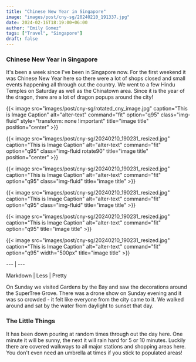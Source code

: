 ```yaml
---
title: "Chinese New Year in Singapore"
image: "images/post/cny-sg/20240210_191337.jpg"
date: 2024-02-16T18:19:00+06:00
author: "Emily Gomez"
tags: ["Travel", "Singapore"]
draft: false
---
```


### Chinese New Year in Singapore
It's been a week since I've been in Singapore now. For the first weekend it was Chinese New Year here so there were a lot of shops closed and small events happening all through out the country. We went to a few Hindu Temples on Saturday as well as the Chinatown area. Since it is the year of the dragon, there are a lot of dragon popups around the city!


{{< image src="images/post/cny-sg/rotated_cny_image.jpg" caption="This is Image Caption" alt="alter-text" command="fit" option="q95" class="img-fluid" style="transform: none !important" title="image title" position="center" >}}


{{< image src="images/post/cny-sg/20240210_190231_resized.jpg" caption="This is Image Caption" alt="alter-text" command="fit" option="q95" class="img-fluid rotate90" title="image title" position="center" >}}

{{< image src="images/post/cny-sg/20240210_190231_resized.jpg" caption="This is Image Caption" alt="alter-text" command="fit" option="q95" class="img-fluid" title="image title" >}}


{{< image src="images/post/cny-sg/20240210_190231_resized.jpg" caption="This is Image Caption" alt="alter-text" command="fit" option="q95" class="img-fluid" title="image title" >}}



{{< image src="images/post/cny-sg/20240210_190231_resized.jpg" caption="This is Image Caption" alt="alter-text" command="fit" option="q95" title="image title" >}}


{{< image src="images/post/cny-sg/20240210_190231_resized.jpg" caption="This is Image Caption" alt="alter-text" command="fit" option="q95" width="500px" title="image title" >}}


<!-- 
{{< image src="images/post/cny-sg/20240210_190231.jpg" caption="This is Image Caption" alt="alter-text" command="fit" option="q95" class="img-fluid" title="image title" >}} | {{< image src="images/post/cny-sg/20240210_190231.jpg" caption="This is Image Caption" alt="alter-text" command="fit" option="q95" class="img-fluid" title="image title" >}}  -->
--- | ---


Markdown | Less | Pretty


On Sunday we visited Gardens by the Bay and saw the decorations around the SuperTree Grove. There was a drone show on Sunday evening and it was so crowded - it felt like everyone from the city came to it. We walked around and sat by the water from daylight to sunset that day. 



### The Little Things
It has been down pouring at random times through out the day here. One minute it will be sunny, the next it will rain hard for 5 or 10 minutes. Luckily there are covered walkways to all major stations and shopping areas here. You don't even need an umbrella at times if you stick to populated areas!